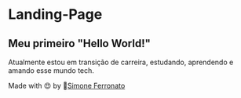 # Landing-Page

## Meu primeiro "Hello World!"

Atualmente estou em transição de carreira, estudando, aprendendo e amando esse mundo tech.

Made with 😍 by 🔗<a href="https://github.com/simoneferronato">Simone Ferronato</a>